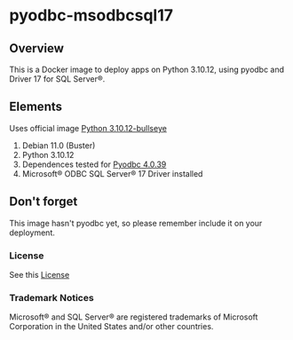 # pyodbc-msodbcsql17

## Overview

This is a Docker image to deploy apps on Python 3.10.12, using pyodbc and Driver 17 for SQL Server®.

## Elements

Uses official image [Python 3.10.12-bullseye](https://hub.docker.com/_/python/)

1. Debian 11.0 (Buster)
2. Python 3.10.12
3. Dependences tested for [Pyodbc 4.0.39](https://pypi.org/project/pyodbc/4.0.39/)
4. Microsoft® ODBC SQL Server® 17 Driver installed

## Don't forget

This image hasn't pyodbc yet, so please remember include it on your deployment.

### License

See this [License](LICENSE)

### Trademark Notices

Microsoft® and SQL Server® are registered trademarks of Microsoft Corporation in the United States and/or other countries.
